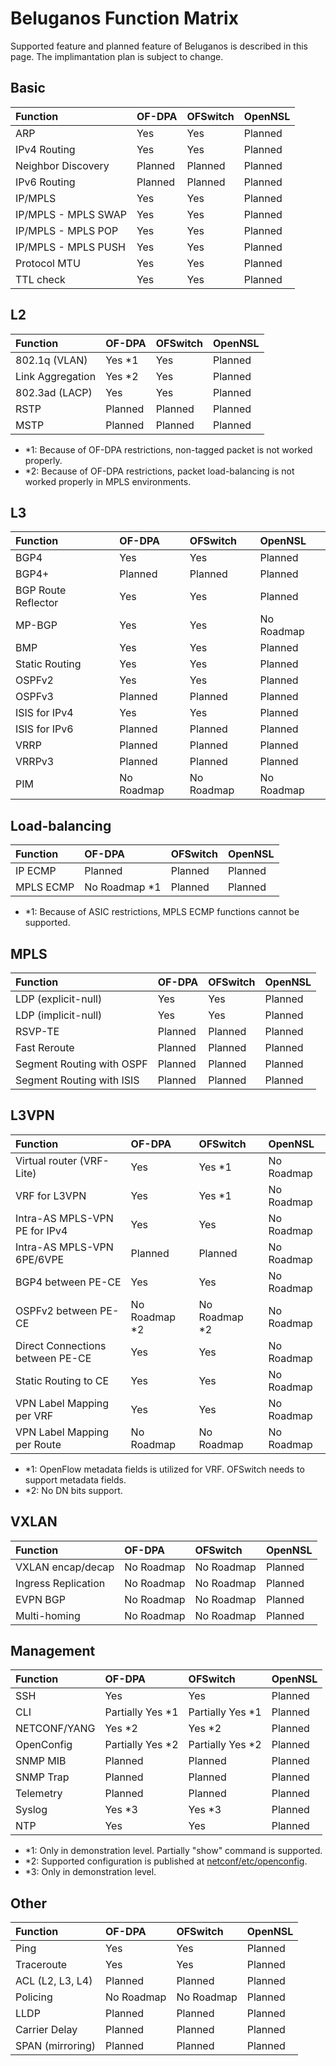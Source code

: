 # Beluganos Function Matrix

Supported feature and planned feature of Beluganos is described in this page. The implimantation plan is subject to change.

## Basic

|Function           |OF-DPA   |OFSwitch  |OpenNSL|
|:------------------|:--------|:---------|:------|
|ARP                |Yes      |Yes       |Planned|
|IPv4 Routing       |Yes      |Yes       |Planned|
|Neighbor Discovery |Planned  |Planned   |Planned|
|IPv6 Routing       |Planned  |Planned   |Planned|
|IP/MPLS|Yes|Yes|Planned|
|IP/MPLS - MPLS SWAP|Yes|Yes|Planned|
|IP/MPLS - MPLS POP|Yes|Yes|Planned|
|IP/MPLS - MPLS PUSH|Yes|Yes|Planned|
|Protocol MTU|Yes|Yes|Planned|
|TTL check|Yes|Yes|Planned|

## L2

| Function | OF-DPA | OFSwitch |OpenNSL|
|:---------|:-------|:---------|:------|
|802.1q (VLAN)|Yes \*1|Yes|Planned|
|Link Aggregation|Yes \*2|Yes|Planned|
|802.3ad (LACP)|Yes|Yes|Planned|
|RSTP|Planned|Planned|Planned|
|MSTP|Planned|Planned|Planned|

- \*1: Because of OF-DPA restrictions, non-tagged packet is not worked properly.
- \*2: Because of OF-DPA restrictions, packet load-balancing is not worked properly in MPLS environments.

## L3
| Function | OF-DPA | OFSwitch | OpenNSL |
|:---------|:-------|:---------|:--------|
|BGP4|Yes|Yes|Planned|
|BGP4+|Planned|Planned|Planned|
|BGP Route Reflector|Yes|Yes|Planned|
|MP-BGP|Yes|Yes|No Roadmap|
|BMP|Yes|Yes|Planned|
|Static Routing|Yes|Yes|Planned|
|OSPFv2|Yes|Yes|Planned|
|OSPFv3|Planned|Planned|Planned|
|ISIS for IPv4|Yes|Yes|Planned|
|ISIS for IPv6|Planned|Planned|Planned|
|VRRP|Planned|Planned|Planned|
|VRRPv3|Planned|Planned|Planned|
|PIM|No Roadmap|No Roadmap|No Roadmap|

## Load-balancing
| Function | OF-DPA | OFSwitch | OpenNSL |
|:---------|:-------|:---------|:--------|
|IP ECMP|Planned|Planned|Planned|
|MPLS ECMP|No Roadmap \*1|Planned|Planned|

- \*1: Because of ASIC restrictions, MPLS ECMP functions cannot be supported.

## MPLS
| Function | OF-DPA | OFSwitch | OpenNSL |
|:---------|:-------|:---------|:--------|
|LDP (explicit-null)|Yes|Yes|Planned|
|LDP (implicit-null)|Yes|Yes|Planned|
|RSVP-TE|Planned|Planned|Planned|
|Fast Reroute|Planned|Planned|Planned|
|Segment Routing with OSPF|Planned|Planned|Planned|
|Segment Routing with ISIS|Planned|Planned|Planned|

## L3VPN
| Function | OF-DPA | OFSwitch | OpenNSL |
|:---------|:-------|:---------|:--------|
|Virtual router (VRF-Lite) |Yes|Yes \*1|No Roadmap|
|VRF for L3VPN|Yes|Yes \*1|No Roadmap|
|Intra-AS MPLS-VPN PE for IPv4|Yes|Yes|No Roadmap|
|Intra-AS MPLS-VPN 6PE/6VPE|Planned|Planned|No Roadmap|
|BGP4 between PE-CE|Yes|Yes|No Roadmap|
|OSPFv2 between PE-CE|No Roadmap \*2|No Roadmap \*2|No Roadmap|
|Direct Connections between PE-CE|Yes|Yes|No Roadmap|
|Static Routing to CE|Yes|Yes|No Roadmap|
|VPN Label Mapping per VRF|Yes|Yes|No Roadmap|
|VPN Label Mapping per Route|No Roadmap|No Roadmap|No Roadmap|

- \*1: OpenFlow metadata fields is utilized for VRF. OFSwitch needs to support metadata fields.
- \*2: No DN bits support.

## VXLAN
| Function | OF-DPA | OFSwitch | OpenNSL |
|:---------|:-------|:---------|:--------|
|VXLAN encap/decap|No Roadmap|No Roadmap|Planned|
|Ingress Replication|No Roadmap|No Roadmap|Planned|
|EVPN BGP|No Roadmap|No Roadmap|Planned|
|Multi-homing|No Roadmap|No Roadmap|Planned|

## Management
| Function | OF-DPA | OFSwitch | OpenNSL |
|:---------|:-------|:---------|:--------|
|SSH|Yes|Yes|Planned|
|CLI|Partially Yes \*1|Partially Yes \*1|Planned|
|NETCONF/YANG|Yes \*2|Yes \*2|Planned|
|OpenConfig|Partially Yes \*2|Partially Yes \*2|Planned|
|SNMP MIB|Planned|Planned|Planned|
|SNMP Trap|Planned|Planned|Planned|
|Telemetry|Planned|Planned|Planned|
|Syslog|Yes \*3|Yes \*3|Planned|
|NTP|Yes|Yes|Planned|

- \*1: Only in demonstration level. Partially "show" command is supported.
- \*2: Supported configuration is published at [netconf/etc/openconfig](https://github.com/beluganos/netconf/tree/master/etc/openconfig).
- \*3: Only in demonstration level.

## Other
| Function | OF-DPA | OFSwitch | OpenNSL |
|:---------|:-------|:---------|:--------|
|Ping|Yes|Yes|Planned|
|Traceroute|Yes|Yes|Planned|
|ACL (L2, L3, L4)|Planned|Planned|Planned|
|Policing|No Roadmap|No Roadmap|Planned|
|LLDP|Planned|Planned|Planned|
|Carrier Delay|Planned|Planned|Planned|
|SPAN (mirroring)|Planned|Planned|Planned|
